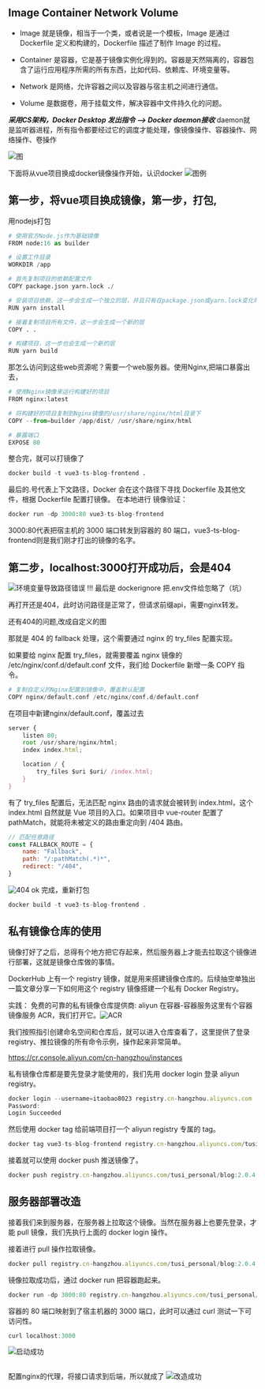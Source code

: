 ## Image Container Network Volume
- Image 就是镜像，相当于一个类，或者说是一个模板，Image 是通过 Dockerfile 定义和构建的，Dockerfile 描述了制作 Image 的过程。

- Container 是容器，它是基于镜像实例化得到的。容器是天然隔离的，容器包含了运行应用程序所需的所有东西，比如代码、依赖库、环境变量等。

- Network 是网络，允许容器之间以及容器与宿主机之间进行通信。

- Volume 是数据卷，用于挂载文件，解决容器中文件持久化的问题。

***采用CS架构，Docker Desktop 发出指令 --> Docker daemon接收***
daemon就是监听器进程，所有指令都要经过它的调度才能处理，像镜像操作、容器操作、网络操作、卷操作

![图](./assets/docker/1.png)


下面将从vue项目换成docker镜像操作开始，认识docker
![图例](./assets/docker/2.png)
## 第一步，将vue项目换成镜像，第一步，打包,
用nodejs打包
```py
# 使用官方Node.js作为基础镜像
FROM node:16 as builder

# 设置工作目录
WORKDIR /app

# 首先复制项目的依赖配置文件
COPY package.json yarn.lock ./

# 安装项目依赖，这一步会生成一个独立的层，并且只有在package.json或yarn.lock变化时才会重新执行
RUN yarn install

# 接着复制项目所有文件，这一步会生成一个新的层
COPY . .

# 构建项目，这一步也会生成一个新的层
RUN yarn build
```

那怎么访问到这些web资源呢？需要一个web服务器。使用Nginx,把端口暴露出去，
```py
# 使用Nginx镜像来运行构建好的项目
FROM nginx:latest

# 将构建好的项目复制到Nginx镜像的/usr/share/nginx/html目录下
COPY --from=builder /app/dist/ /usr/share/nginx/html

# 暴露端口
EXPOSE 80
```
整合完，就可以打镜像了
```py
docker build -t vue3-ts-blog-frontend .
```

最后的.号代表上下文路径，Docker 会在这个路径下寻找 Dockerfile 及其他文件，根据 Dockerfile 配置打镜像。
在本地进行 镜像验证：
```py
docker run -dp 3000:80 vue3-ts-blog-frontend
```
3000:80代表把宿主机的 3000 端口转发到容器的 80 端口，vue3-ts-blog-frontend则是我们刚才打出的镜像的名字。

## 第二步，localhost:3000打开成功后，会是404
![环境变量导致路径错误](./assets/docker/3.png)
!!! 最后是 dockerignore 把.env文件给忽略了（坑）

再打开还是404，此时访问路径是正常了，但请求前缀api，需要nginx转发。

还有404的问题,改成自定义的图

那就是 404 的 fallback 处理，这个需要通过 nginx 的 try_files 配置实现。

如果要给 nginx 配置 try_files，就需要覆盖 nginx 镜像的 /etc/nginx/conf.d/default.conf 文件，我们给 Dockerfile 新增一条 COPY 指令。
```py
# 复制自定义的Nginx配置到镜像中，覆盖默认配置
COPY nginx/default.conf /etc/nginx/conf.d/default.conf
```
在项目中新建nginx/default.conf，覆盖过去
```js
server {
    listen 80;
    root /usr/share/nginx/html;
    index index.html;

    location / {
        try_files $uri $uri/ /index.html;
    }
}
```
有了 try_files 配置后，无法匹配 nginx 路由的请求就会被转到 index.html，这个 index.html 自然就是 Vue 项目的入口。如果项目中 vue-router 配置了pathMatch，就能将未被定义的路由重定向到 /404 路由。

```js
// 匹配任意路径
const FALLBACK_ROUTE = {
    name: "Fallback",
    path: "/:pathMatch(.*)*",
    redirect: "/404",
}
```
![404](./assets/docker/4.png)
ok 完成，重新打包
```js
docker build -t vue3-ts-blog-frontend .
```

## 私有镜像仓库的使用
镜像打好了之后，总得有个地方把它存起来，然后服务器上才能去拉取这个镜像进行部署，这就是镜像仓库做的事情。

DockerHub 上有一个 registry 镜像，就是用来搭建镜像仓库的。后续抽空单独出一篇文章分享一下如何用这个 registry 镜像搭建一个私有 Docker Registry。

实践：
免费的可靠的私有镜像仓库提供商: aliyun
 在容器-容器服务这里有个容器镜像服务 ACR，我们打开它。![ACR](./assets/docker/5.png)

我们按照指引创建命名空间和仓库后，就可以进入仓库查看了，这里提供了登录 registry、推拉镜像的所有命令示例，操作起来非常简单。

https://cr.console.aliyun.com/cn-hangzhou/instances

私有镜像仓库都是要先登录才能使用的，我们先用 docker login 登录 aliyun registry。
```js
docker login --username=itaobao8023 registry.cn-hangzhou.aliyuncs.com
Password: 
Login Succeeded
```
然后使用 docker tag 给前端项目打一个 aliyun registry 专属的 tag。
```js
docker tag vue3-ts-blog-frontend registry.cn-hangzhou.aliyuncs.com/tusi_personal/blog:2.0.4
```
接着就可以使用 docker push 推送镜像了。
```js
docker push registry.cn-hangzhou.aliyuncs.com/tusi_personal/blog:2.0.4
```

## 服务器部署改造
接着我们来到服务器，在服务器上拉取这个镜像。当然在服务器上也要先登录，才能 pull 镜像，我们先执行上面的 docker login 操作。

接着进行 pull 操作拉取镜像。
```js
docker pull registry.cn-hangzhou.aliyuncs.com/tusi_personal/blog:2.0.4
```

镜像拉取成功后，通过 docker run 把容器跑起来。
```js
docker run -dp 3000:80 registry.cn-hangzhou.aliyuncs.com/tusi_personal/blog:2.0.4
```

容器的 80 端口映射到了宿主机器的 3000 端口，此时可以通过 curl 测试一下可访问性。
```js
curl localhost:3000
```
![启动成功](./assets/docker/6.png)

## 
配置nginx的代理，将接口请求到后端，所以就成了
![改造成功](./assets/docker/7.png)